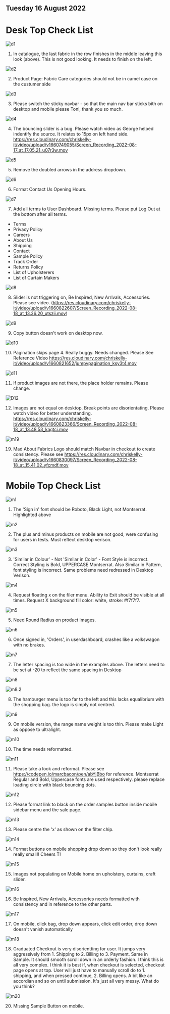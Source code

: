 ## Tuesday 16 August 2022

# Desk Top Check List

![d1](https://res.cloudinary.com/ckellytv/image/upload/v1660670034/A1_mxfqh5.png)

1. In catalogue, the last fabric in the row finishes in the middle leaving this look (above). This is not good looking. It needs to finish on the left. 

![d2](https://res.cloudinary.com/ckellytv/image/upload/v1660726196/Screenshot_2022-08-17_at_10.49.37_lbuhvj.png)

2. Product Page: Fabric Care categories should not be in camel case on the custumer side

![d3](https://res.cloudinary.com/chriskelly-it/image/upload/v1660733797/Screenshot_2022-08-17_at_12.56.24_vvtudh.png)

3. Please switch the sticky navbar - so that the main nav bar sticks bith on desktop and mobile please Toni, thank you so much.  

![d4](https://res.cloudinary.com/chriskelly-it/image/upload/v1660750209/Artboard_17_gqgg5t.jpg)

4. The bouncing slider is a bug. Please watch video as George helped indentify the source. It relates to 15px on left hand side. https://res.cloudinary.com/chriskelly-it/video/upload/v1660749055/Screen_Recording_2022-08-17_at_17.05.21_u07r3w.mov

![d5](https://res.cloudinary.com/chriskelly-it/image/upload/v1660750209/Artboard_15_svepx3.jpg)

5. Remove the doubled arrows in the address dropdown.

![d6](https://res.cloudinary.com/chriskelly-it/image/upload/v1660751635/Artboard_19_kypm5l.jpg)

6. Format Contact Us Opening Hours. 

![d7](https://res.cloudinary.com/chriskelly-it/image/upload/v1660751635/Artboard_18_dbxumx.jpg)

7. Add all terms to User Dashboard. Missing terms. Please put Log Out at the bottom after all terms. 

- Terms
- Privacy Policy
- Careers
- About Us
- Shipping 
- Contact 
- Sample Policy
- Track Order
- Returns Policy
- List of Upholsterers
- List of Curtain Makers

![d8](https://res.cloudinary.com/chriskelly-it/image/upload/v1660822658/Screenshot_2022-08-18_at_13.37.25_kr5p8l.png)

8. Slider is not triggering on, Be Inspired, New Arrivals, Accessories. Please see video. (https://res.cloudinary.com/chriskelly-it/video/upload/v1660822607/Screen_Recording_2022-08-18_at_13.36.20_utszii.mov)

![d9](https://res.cloudinary.com/chriskelly-it/image/upload/v1660821811/Screenshot_2022-08-18_at_13.23.14_qbgsgc.png)

9. Copy button doesn't work on desktop now. 

![d10](https://res.cloudinary.com/chriskelly-it/image/upload/v1660821754/Screenshot_2022-08-18_at_13.22.07_zasn3b.png)

10. Pagination skips page 4. Really buggy. Needs changed. Please See Reference Video https://res.cloudinary.com/chriskelly-it/video/upload/v1660821652/jumpypagination_ksy3t4.mov

![d11](https://res.cloudinary.com/chriskelly-it/image/upload/v1660821590/missing_images_aeslfc.png)

11. If product images are not there, the place holder remains. Please change. 

![D12](https://res.cloudinary.com/chriskelly-it/image/upload/v1660823445/usediv_ml0hpk.jpg)

12. Images are not equal on desktop. Break points are disorientating. Please watch video for better understanding. https://res.cloudinary.com/chriskelly-it/video/upload/v1660823366/Screen_Recording_2022-08-18_at_13.48.53_kagtci.mov 

![m19](https://res.cloudinary.com/chriskelly-it/image/upload/v1660835434/homepage_chekcout_l8vcmz.jpg)

19. Mad About Fabrics Logo should match Navbar in checkout to create consistency. Please see https://res.cloudinary.com/chriskelly-it/video/upload/v1660830097/Screen_Recording_2022-08-18_at_15.41.02_yfcmdf.mov

# Mobile Top Check List

![m1](https://res.cloudinary.com/chriskelly-it/image/upload/v1660727247/robotolight_kr8uvb.jpg)

1. The 'Sign in' font should be Roboto, Black Light, not Montserrat. Highlighted above

![m2](https://res.cloudinary.com/ckellytv/image/upload/v1660727001/Artboard_1_guvhyx.jpg)

2. The plus and minus products on mobile are not good, were confusing for users in tests. Must reflect desktop verison. 

![m3](https://res.cloudinary.com/chriskelly-it/image/upload/v1660732878/similarincolor_zfi6r8.jpg)

3. 'Similar in Colour' - Not 'Similar in Color' - Font Style is incorrect. Correct Styling is Bold, UPPERCASE Montserrat. Also Similar in Pattern, font styling is incorrect. Same problems need redressed in Desktop Verison.

![m4](https://res.cloudinary.com/chriskelly-it/image/upload/v1660732169/optimum_ihifrq.jpg)

4. Request floating x on the filer menu. Ability to Exit should be visible at all times.  Request X background fill color: white, stroke: #f7f7f7. 

![m5](https://res.cloudinary.com/chriskelly-it/image/upload/v1660732586/radius_epclli.jpg)

5. Need Round Radius on product images. 

![m6](https://res.cloudinary.com/chriskelly-it/image/upload/v1660733509/order-dashbaord_f5rp5q.jpg)

6. Once signed in, 'Orders', in userdashboard, crashes like a volkswagon with no brakes.

![m7](https://res.cloudinary.com/chriskelly-it/image/upload/v1660738034/toowide_p1kwid.jpg)

7. The letter spacing is too wide in the examples above. The letters need to be set at -20 to reflect the same spacing in Desktop

![m8](https://res.cloudinary.com/chriskelly-it/image/upload/v1660739455/Artboard_7_tqqng3.jpg)

![m8.2](https://res.cloudinary.com/chriskelly-it/image/upload/v1660739455/Artboard_8_bolelq.jpg)

8. The hamburger menu is too far to the left and this lacks equalibrium with the shopping bag. the logo is simply not centred.  

![m9](https://res.cloudinary.com/chriskelly-it/image/upload/v1660739686/IMG_0330_ohxrir.jpg)

9. On mobile version, the range name weight is too thin. Please make Light as oppose to ultralight. 

![m10](https://res.cloudinary.com/chriskelly-it/image/upload/v1660743554/daysmins_noofec.jpg)

10. The time needs reformatted.

![m11](https://res.cloudinary.com/chriskelly-it/image/upload/v1660745117/processing_aufszy.jpg)

11. Please take a look and reformat. Please see https://codepen.io/marcbacon/pen/abYjBbo for reference. Montserrat Regular and Bold, Uppercase fonts are used respectively. please replace loading circle with black bouncing dots. 

![m12](https://res.cloudinary.com/chriskelly-it/image/upload/v1660747725/Artboard_11_yfyyil.jpg)

12. Please format link to black on the order samples button inside mobile sidebar menu and the sale page.

![m13](https://res.cloudinary.com/chriskelly-it/image/upload/v1660747725/Artboard_13_j9f92c.jpg)

13. Please centre the 'x' as shown on the filter chip.

![m14](https://res.cloudinary.com/chriskelly-it/image/upload/v1660747725/Artboard_14_p39suj.jpg)

14. Format buttons on mobile shopping drop down so they don't look really really small!! Cheers T!

![m15](https://res.cloudinary.com/chriskelly-it/image/upload/v1660747725/Artboard_12_jpleb9.jpg)

15. Images not populating on Mobile home on upholstery, curtains, craft slider.

![m16](https://res.cloudinary.com/chriskelly-it/image/upload/v1660750209/Artboard_16_diwraq.jpg)

16. Be Inspired, New Arrivals, Accessories needs formatted with consistency and in reference to the other parts. 

![m17](https://res.cloudinary.com/chriskelly-it/image/upload/v1660753418/IMG_0336_xl91jo.png)

17. On mobile, click bag, drop down appears, click edit order, drop down doesn't vanish automatically  

![m18]()

18. Graduated Checkout is very disorientting for user. It jumps very aggressively from 1. Shipping to 2. Billing to 3. Payment. Same in Sample. It should smooth scroll down in an orderly fashion. I think this is all very complex. I think it is best if, when checkout is selected, checkout page opens at top. User will just have to manually scroll do to 1. shipping, and when pressed continue,  2. Billing opens. A bit like an accordian and so on until submission. It's just all very messy. What do you think?  

![m20]()

20. Missing Sample Button on mobile. 










